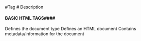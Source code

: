 



#Tag	#  Description
#### BASIC HTML TAGS####
<!DOCTYPE> 	Defines the document type
<html>	Defines an HTML document
<head>	Contains metadata/information for the document
<title>	Defines a title for the document
<body>	Defines the document's body
<h1> to <h6>	Defines HTML headings
<p>	Defines a paragraph
<br>	Inserts a single line break
<hr>	Defines a thematic change in the content
<!--...-->	Defines a comment


########
### FORMATTING TAGS ###
Tag	Description
 <abbr> Defines an acronym
<abbr>	Defines an abbreviation or an acronym
<address>	Defines contact information for the author/owner of a document/article
<b>	Defines bold text
<bdi>	Isolates a part of text that might be formatted in a different direction from other text outside it
<bdo>	Overrides the current text direction
<blockquote>	Defines a section that is quoted from another source
<cite>	Defines the title of a work
<code>	Defines a piece of computer code
<del>	Defines text that has been deleted from a document
<dfn>	Specifies a term that is going to be defined within the content
<em>	Defines emphasized text 
<i>	Defines a part of text in an alternate voice or mood
<ins>	Defines a text that has been inserted into a document
<kbd>	Defines keyboard input
<mark>	Defines marked/highlighted text
<meter>	Defines a scalar measurement within a known range (a gauge)
<pre>	Defines preformatted text
<progress>	Represents the progress of a task
<q>	Defines a short quotation
<rp>	Defines what to show in browsers that do not support ruby annotations
<rt>	Defines an explanation/pronunciation of characters (for East Asian typography)
<ruby>	Defines a ruby annotation (for East Asian typography)
<s>	Defines text that is no longer correct
<samp>	Defines sample output from a computer program
<small>	Defines smaller text
<strong>	Defines important text
<sub>	Defines subscripted text
<sup>	Defines superscripted text
<template>	Defines a container for content that should be hidden when the page loads
<time>	Defines a specific time (or datetime)

<u>	Defines some text that is unarticulated and styled differently from normal text
<var>	Defines a variable
<wbr>	Defines a possible line-break
Forms and Input
Tag	Description
<form>	Defines an HTML form for user input
<input>	Defines an input control
<textarea>	Defines a multiline input control (text area)
<button>	Defines a clickable button
<select>	Defines a drop-down list
<optgroup>	Defines a group of related options in a drop-down list
<option>	Defines an option in a drop-down list
<label>	Defines a label for an <input> element
<fieldset>	Groups related elements in a form
<legend>	Defines a caption for a <fieldset> element
<datalist>	Specifies a list of pre-defined options for input controls
<output>	Defines the result of a calculation


### FRAME TAGS ###
Tag	Description

<iframe>	Defines an inline frame


### IMAGE RELATED TAGS ####
Tag	Description
<img>	Defines an image
<map>	Defines a client-side image map
<area>	Defines an area inside an image map
<canvas>	Used to draw graphics, on the fly, via scripting (usually JavaScript)
<figcaption>	Defines a caption for a <figure> element
<figure>	Specifies self-contained content
<picture>	Defines a container for multiple image resources
<svg>	Defines a container for SVG graphics


### AUDIO & VIDEO TAGS 
Tag	Description
<audio>	Defines sound content
<source>	Defines multiple media resources for media elements (<video>, <audio> and <picture>)
<track>	Defines text tracks for media elements (<video> and <audio>)
<video>	Defines a video or movie


## LINKS ##
Tag	Description
<a>	Defines a hyperlink
<link>	Defines the relationship between a document and an external resource (most used to link to style sheets)
<nav>	Defines navigation links


### LISTS ###
Tag	Description
<ul>	Defines an unordered list
<ol>	Defines an ordered list
<li>	Defines a list item
<ul>  Defines a directory list
<dl>	Defines a description list
<dt>	Defines a term/name in a description list
<dd>	Defines a description of a term/name in a description list


### TABLES ###
Tag	Description
<table>	Defines a table
<caption>	Defines a table caption
<th>	Defines a header cell in a table
<tr>	Defines a row in a table
<td>	Defines a cell in a table
<thead>	Groups the header content in a table
<tbody>	Groups the body content in a table
<tfoot>	Groups the footer content in a table
<col>	Specifies column properties for each column within a <colgroup> element
<colgroup>	Specifies a group of one or more columns in a table for formatting


#### STYLES AND SEMANTICS ####
Tag	Description
<style>	Defines style information for a document
<div>	Defines a section in a document
<span>	Defines a section in a document
<header>	Defines a header for a document or section
<footer>	Defines a footer for a document or section
<main>	Specifies the main content of a document
<section>	Defines a section in a document
<article>	Defines an article
<aside>	Defines content aside from the page content
<details>	Defines additional details that the user can view or hide
<dialog>	Defines a dialog box or window
<summary>	Defines a visible heading for a <details> element
<data>	Adds a machine-readable translation of a given content


#### META INFO ####
Tag	Description
<head>	Defines information about the document
<meta>	Defines metadata about an HTML document
<base>	Specifies the base URL/target for all relative URLs in a document


### PROGRAMMING ####
Tag	Description
<script>	Defines a client-side script
<noscript>	Defines an alternate content for users that do not support client-side scripts
<applet>	Not supported in HTML5. Use <embed> or <object> instead.
Defines an embedded applet
<embed>	Defines a container for an external (non-HTML) application
<object>	Defines an embedded object
<param>	Defines a parameter for an object




####################################################################################################################
### CSS SELECTORS ####

Selector	Example      	Example description
#id	        #firstname     	Selects the element with id="firstname"
.class      .intro	          Selects all elements with class="intro"
element.class	p.intro	       Selects only <p> elements with class="intro"
*            	*	          Selects all elements
element     	p	            Selects all <p> elements
element,element,.. 	div, p	   Selects all <div> elements and all <p> elements